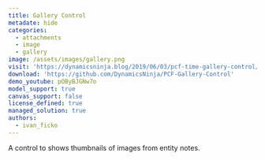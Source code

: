 ```yaml
---
title: Gallery Control
metadate: hide
categories:
  - attachments
  - image
  - gallery
image: /assets/images/gallery.png
visit: 'https://dynamicsninja.blog/2019/06/03/pcf-time-gallery-control/'
download: 'https://github.com/DynamicsNinja/PCF-Gallery-Control'
demo_youtube: pOByBJGNw7o
model_support: true
canvas_support: false
license_defined: true
managed_solution: true
authors:
  - ivan_ficko
---
```


A control to shows thumbnails of images from entity notes.
